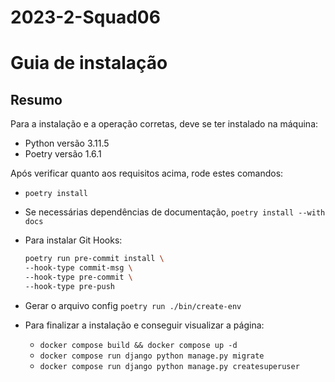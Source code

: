 # 2023-2-Squad06

# Guia de instalação

## Resumo

Para a instalação e a operação corretas, deve se ter instalado na máquina:
- Python versão 3.11.5
- Poetry versão 1.6.1

Após verificar quanto aos requisitos acima, rode estes comandos:

- `poetry install`
- Se necessárias dependências de documentação, `poetry install --with docs`
- Para instalar Git Hooks:
    ```bash
    poetry run pre-commit install \
    --hook-type commit-msg \
    --hook-type pre-commit \
    --hook-type pre-push
    ```
- Gerar o arquivo config `poetry run ./bin/create-env`
- Para finalizar a instalação e conseguir visualizar a página:

    - `docker compose build && docker compose up -d`
    - `docker compose run django python manage.py migrate`
    - `docker compose run django python manage.py createsuperuser`

